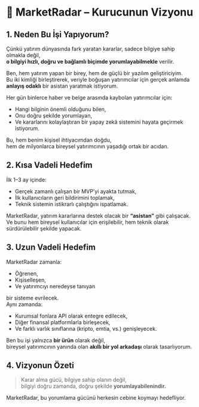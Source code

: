 # 🌟 MarketRadar – Kurucunun Vizyonu

## 1. Neden Bu İşi Yapıyorum?

Çünkü yatırım dünyasında fark yaratan kararlar, sadece bilgiye sahip olmakla değil,  
**o bilgiyi hızlı, doğru ve bağlamlı biçimde yorumlayabilmekle** verilir.

Ben, hem yatırım yapan bir birey, hem de güçlü bir yazılım geliştiriciyim.  
Bu iki kimliği birleştirerek, veriyle boğuşan yatırımcılar için gerçek anlamda **anlayış odaklı** bir asistan yaratmak istiyorum.

Her gün binlerce haber ve belge arasında kaybolan yatırımcılar için:
- Hangi bilginin önemli olduğunu bilen,
- Onu doğru şekilde yorumlayan,
- Ve kararlarını kolaylaştıran
bir yapay zekâ sistemini hayata geçirmek istiyorum.

Bu, hem benim kişisel ihtiyacımdan doğdu,  
hem de milyonlarca bireysel yatırımcının yaşadığı ortak bir acıdan.

## 2. Kısa Vadeli Hedefim

İlk 1–3 ay içinde:
- Gerçek zamanlı çalışan bir MVP’yi ayakta tutmak,
- İlk kullanıcıların geri bildirimini toplamak,
- Teknik sistemin istikrarlı çalıştığını ispatlamak.

MarketRadar, yatırım kararlarına destek olacak bir **“asistan”** gibi çalışacak.  
Ve bunu hem bireysel kullanıcılar için erişilebilir, hem teknik olarak sürdürülebilir şekilde yapacak.

## 3. Uzun Vadeli Hedefim

MarketRadar zamanla:
- Öğrenen,
- Kişiselleşen,
- Ve yatırımcıyı neredeyse tanıyan

bir sisteme evrilecek.  
Aynı zamanda:
- Kurumsal fonlara API olarak entegre edilecek,
- Diğer finansal platformlarla birleşecek,
- Ve farklı varlık sınıflarına (kripto, emtia, vs.) genişleyecek.

Ben bu işi yalnızca **bir ürün** olarak değil,  
bireysel yatırımcının yanında olan **akıllı bir yol arkadaşı** olarak tasarlıyorum.

## 4. Vizyonun Özeti

> Karar alma gücü, bilgiye sahip olanın değil,  
> bilgiyi doğru zamanda, doğru şekilde **yorumlayabilenindir.**

MarketRadar, bu yorumlama gücünü herkesin cebine koymayı hedefliyor.
